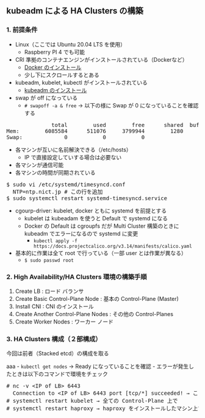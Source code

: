 ## kubeadm による HA Clusters の構築
### 1. 前提条件
  - Linux（ここでは Ubuntu 20.04 LTS を使用）
    - Raspberry PI 4 でも可能 
  - CRI 準拠のコンテナエンジンがインストールされている（Dockerなど） 
    - [Docker のインストール](https://kubernetes.io/ja/docs/setup/production-environment/container-runtimes/)
    - 少し下にスクロールするとある
  - kubeadm, kubelet, kubectl がインストールされている 
    - [kubeadm のインストール](https://kubernetes.io/ja/docs/setup/production-environment/tools/kubeadm/install-kubeadm/)
  - swap が off になっている 
    - `# swapoff -a & free` → 以下の様に Swap が 0 になっていることを確認する
<pre>
              total        used        free      shared  buff/cache   available
Mem:        6085584      511076     3799944        1280     1774564     5359340
Swap:             0           0           0
</pre>
  - 各マシンが互いに名前解決できる（/etc/hosts）
    - IP で直接設定していする場合は必要ない 
  - 各マシンが通信可能
  - 各マシンの時間が同期されている
<pre>
$ sudo vi /etc/systemd/timesyncd.conf  
  NTP=ntp.nict.jp # この行を追加
$ sudo systemctl restart systemd-timesyncd.service 
</pre>
  - cgourp-driver: kubelet, docker ともに systemd を前提とする
    - kubelet は kubeadam を使うと Default で systemd になる 
    - Docker の Default は cgroupfs だが Multi Cluster 構築のときに kubeadm でエラーになるので systemd に変更
      - `kubectl apply -f https://docs.projectcalico.org/v3.14/manifests/calico.yaml`
  - 基本的に作業は全て root で行っている（一部 user とは作業が異なる）
    -  `$ sudo passwd root`

### 2. High Availability/HA Clusters 環境の構築手順
1. Create LB : ロード バランサ 
2. Create Basic Control-Plane Node : 基本の Control-Plane (Master) 
3. Install CNI : CNI のインストール 
4. Create Another Control-Plane Nodes : その他の Control-Planes 
5. Create Worker Nodes : ワーカー ノード 

### 3. HA Clusters 構成（２部構成） 
今回は前者（Stacked etcd）の構成を取る


aaa
      - `kubectl get nodes` → Ready になっていることを確認 
      - エラーが発生したときは以下のコマンドで環境をチェック
<pre>
# nc -v &lt;IP of LB&gt; 6443 
  Connection to &lt;IP of LB&gt; 6443 port [tcp/*] succeeded! → このメッセージが出力されると成功 
# systemctl restart kubelet → 全ての Control-Plane 上で 
# systemctl restart haproxy → haproxy をインストールしたマシン上で 
</pre>
